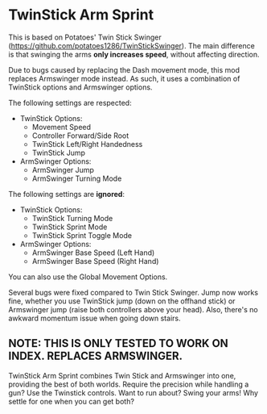 # TwinStick Arm Sprint

This is based on Potatoes' Twin Stick Swinger (https://github.com/potatoes1286/TwinStickSwinger). The main difference is that swinging the arms **only increases speed**, without affecting direction.

Due to bugs caused by replacing the Dash movement mode, this mod replaces Armswinger mode instead. As such, it uses a combination of TwinStick options and Armswinger options.

The following settings are respected:

- TwinStick Options:
  - Movement Speed
  - Controller Forward/Side Root
  - TwinStick Left/Right Handedness
  - TwinStick Jump
- ArmSwinger Options:
  - ArmSwinger Jump
  - ArmSwinger Turning Mode

The following settings are **ignored**:

- TwinStick Options:
  - TwinStick Turning Mode
  - TwinStick Sprint Mode
  - TwinStick Sprint Toggle Mode
- ArmSwinger Options:
  - ArmSwinger Base Speed (Left Hand)
  - ArmSwinger Base Speed (Right Hand)

You can also use the Global Movement Options.

Several bugs were fixed compared to Twin Stick Swinger. Jump now works fine, whether you use TwinStick jump (down on the offhand stick) or Armswinger jump (raise both controllers above your head). Also, there's no awkward momentum issue when going down stairs.

## NOTE: THIS IS ONLY TESTED TO WORK ON INDEX. REPLACES ARMSWINGER.

TwinStick Arm Sprint combines Twin Stick and Armswinger into one, providing the best of both worlds. Require the precision while handling a gun? Use the Twinstick controls. Want to run about? Swing your arms! Why settle for one when you can get both?

